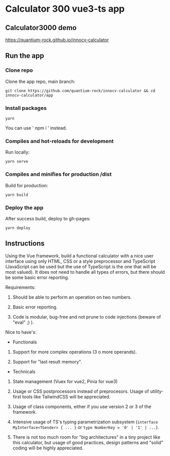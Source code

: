 # Calculator 300 vue3-ts app

## Calculator3000 demo

https://quantium-rock.github.io/innocv-calculator

## Run the app

### Clone repo

Clone the app repo, main branch:

```
git clone https://github.com/quantium-rock/innocv-calculator && cd innocv-calculator/app
```

### Install packages

```
yarn
```

You can use ' npm i ' instead.

### Compiles and hot-reloads for development

Run locally:

```
yarn serve
```

### Compiles and minifies for production /dist

Build for production:

```
yarn build
```

### Deploy the app

After success build, deploy to gh-pages:

```
yarn deploy
```

## Instructions

Using the Vue framework, build a functional calculator with a nice user interface using only HTML, CSS or a style preprocessor and TypeScript (JavaScript can be used but the use of TypeScript is the one that will be most valued). It does not need to handle all types of errors, but there should be some basic error reporting.

Requirements:

1.  Should be able to perform an operation on two numbers.

2.  Basic error reporting.

3.  Code is modular, bug-free and not prune to code injections (beware of "eval" ;) ).

Nice to have's:

- Functionals

1.  Support for more complex operations (3 o more operands).

2.  Support for "last result memory".

- Technicals

1.  State management (Vuex for vue2, Pinia for vue3)

2.  Usage or CSS postprocessors instead of preprocesors. Usage of utility-first tools like TailwindCSS will be appreciated.

3.  Usage of class components, either if you use version 2 or 3 of the framework.

4.  Intensive usage of TS's typing parametrization subsystem (`interface MyInterface<TGender> { ... }` or `type NumberKey = '0' | '1' | ...`).

5.  There is not too much room for "big architectures" in a tiny project like this calculator, but usage of good practices, design patterns and "solid" coding will be highly appreciated.
